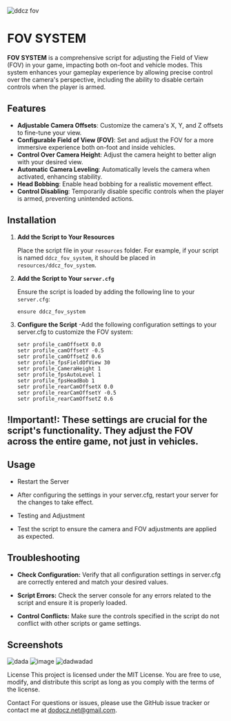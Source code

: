 ![ddcz fov](https://github.com/user-attachments/assets/bdca8fb7-a324-4312-bded-b936d70cde9a)
# FOV SYSTEM

**FOV SYSTEM** is a comprehensive script for adjusting the Field of View (FOV) in your game, impacting both on-foot and vehicle modes. This system enhances your gameplay experience by allowing precise control over the camera's perspective, including the ability to disable certain controls when the player is armed.

## Features

- **Adjustable Camera Offsets**: Customize the camera's X, Y, and Z offsets to fine-tune your view.
- **Configurable Field of View (FOV)**: Set and adjust the FOV for a more immersive experience both on-foot and inside vehicles.
- **Control Over Camera Height**: Adjust the camera height to better align with your desired view.
- **Automatic Camera Leveling**: Automatically levels the camera when activated, enhancing stability.
- **Head Bobbing**: Enable head bobbing for a realistic movement effect.
- **Control Disabling**: Temporarily disable specific controls when the player is armed, preventing unintended actions.

## Installation

1. **Add the Script to Your Resources**

   Place the script file in your `resources` folder. For example, if your script is named `ddcz_fov_system`, it should be placed in `resources/ddcz_fov_system`.

2. **Add the Script to Your `server.cfg`**

   Ensure the script is loaded by adding the following line to your `server.cfg`:

   ```plaintext
   ensure ddcz_fov_system
3. **Configure the Script**
-Add the following configuration settings to your server.cfg to customize the FOV system:
   ```plaintext
   setr profile_camOffsetX 0.0
   setr profile_camOffsetY -0.5
   setr profile_camOffsetZ 0.6
   setr profile_fpsFieldOfView 30
   setr profile_CameraHeight 1
   setr profile_fpsAutoLevel 1
   setr profile_fpsHeadBob 1
   setr profile_rearCamOffsetX 0.0
   setr profile_rearCamOffsetY -0.5
   setr profile_rearCamOffsetZ 0.6
## !Important!: These settings are crucial for the script's functionality. They adjust the FOV across the entire game, not just in vehicles.

## Usage
- Restart the Server

- After configuring the settings in your server.cfg, restart your server for the changes to take effect.

- Testing and Adjustment

- Test the script to ensure the camera and FOV adjustments are applied as expected.

## Troubleshooting
- **Check Configuration:** Verify that all configuration settings in server.cfg are correctly entered and match your desired values.

- **Script Errors:** Check the server console for any errors related to the script and ensure it is properly loaded.

- **Control Conflicts:** Make sure the controls specified in the script do not conflict with other scripts or game settings.

## Screenshots 
![dada](https://github.com/user-attachments/assets/9b95f958-396a-4939-9314-10f0753c80a4)
![image](https://github.com/user-attachments/assets/9f6c6aed-a2dc-4258-9ddf-688965a0b1f2)
![dadwadad](https://github.com/user-attachments/assets/f5e1ecb9-da41-46f8-9425-0e814cd9e9ed)




License
This project is licensed under the MIT License. You are free to use, modify, and distribute this script as long as you comply with the terms of the license.

Contact
For questions or issues, please use the GitHub issue tracker or contact me at dodocz.net@gmail.com.

